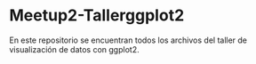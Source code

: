 # Meetup2-Tallerggplot2
En este repositorio se encuentran todos los archivos del taller de visualización de datos con ggplot2.
